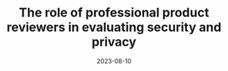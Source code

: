 ---
title: "The role of professional product reviewers in evaluating security and privacy"
date: 2023-08-10
venue: USENIX '23
venueFullName: USENIX Security Symposium
submitStatus:
authors: Wentao Guo, Jason Walter, and Michelle L. Mazurek
html: https://www.usenix.org/conference/usenixsecurity23/presentation/guo-wentao
pdf:
reflection:
talk: https://www.youtube.com/watch?v=c91-uxKtC1A
slides: https://www.usenix.org/system/files/sec23_slides_guo-wentao.pdf
poster:
code:
demo:
tags:
- "topic: professionals"
---
